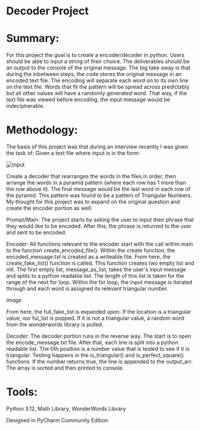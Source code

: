 # Decoder Project

# Summary:
For this project the goal is to create a encoder/decoder in python. Users should be able to input a string of their choice. The deliverables should be an output to the console of the original message. The big take away is that during the inbetween steps, the code stores the original message in an encoded text file. The encoding will separate each word on to its own line on the text file. Words that fit the pattern will be spread across predictably but all other values will have a randomly generated word. That way, if the text file was viewed before encoding, the input message would be indecipherable. 

# Methodology:
The basis of this project was that during an interview recently I was given the task of: Given a text file where input is in the form: 

![input](https://github.com/poisonflapjacks/decoder/assets/100226197/4b69571c-eec4-4a13-bf1f-3705281ca37d)

Create a decoder that rearranges the words in the files in order, then arrange the words in a pyramid pattern (where each row has 1 more than the row above it). The final message would be the last word in each row of the pyramid. This pattern was found to be a pattern of Triangular Numbers. My thought for this project was to expand on the original question and create the encoder portion as well. 

Prompt/Main: The project starts by asking the user to input their phrase that they would like to be encoded. After this, the phrase is returned to the user and sent to be encoded. 

Encoder: All functions relevant to the encoder start with the call within main to the function create_encoded_file(). Within the create function, the encoded_message.txt is created as a writeable file. From here, the create_fake_list() function is called. This function creates two empty list and init. The first empty list, message_as_list, takes the user's input message and splits to a python readable list. The length of this list is taken for the range of the next for loop. Within the for loop, the input message is iterated through and each word is assigned its relevant triangular number. 

*image*

From here, the full_fake_list is expanded upon. If the location is a triangular value, our ful_list is popped. If it is not a triangular value, a random word from the wonderwords library is pulled. 

Decoder: 
The decoder portion runs in the reverse way. The start is to open the encode_message.txt file. After that, each line is split into a python readable list. The 0th position is a number value that is tested to see if it is triangular. Testing happens in the is_triangular() and is_perfect_square() functions. If the number returns true, the line is appended to the output_arr. The array is sorted and then printed to console. 

# Tools:
Python 3.12, Math Library, WonderWords Library

Designed in PyCharm Community Edition
